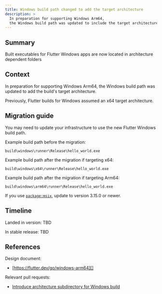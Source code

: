 ```yaml
---
title: Windows build path changed to add the target architecture
description: >
  In preparation for supporting Windows Arm64, 
  the Windows build path was updated to include the target architecture.
---
```


## Summary

Built executables for Flutter Windows apps are now located in architecture
dependent folders

## Context

In preparation for supporting Windows Arm64, the Windows build path was
updated to add the build's target architecture.

Previously, Flutter builds for Windows assumed an x64 target architecture.

## Migration guide

You may need to update your infrastructure to use the new Flutter Windows
build path.

Example build path before the migration:

```
build\windows\runner\Release\hello_world.exe
```

Example build path after the migration if targeting x64:

```
build\windows\x64\runner\Release\hello_world.exe
```

Example build path after the migration if targeting Arm64:

```
build\windows\arm64\runner\Release\hello_world.exe
```

If you use [`package:msix`][], update to version 3.15.0 or newer.

[`package:msix`]: {{site.pub-pkg}}/msix

## Timeline

Landed in version: TBD

In stable release: TBD

## References

Design document:
*  [https://flutter.dev/go/windows-arm64][]

Relevant pull requests:
* [Introduce architecture subdirectory for Windows build][]

[https://flutter.dev/go/windows-arm64]: {{site.main-url}}/go/windows-arm64
[Introduce architecture subdirectory for Windows build]: {{site.github}}/flutter/flutter/pull/131843
